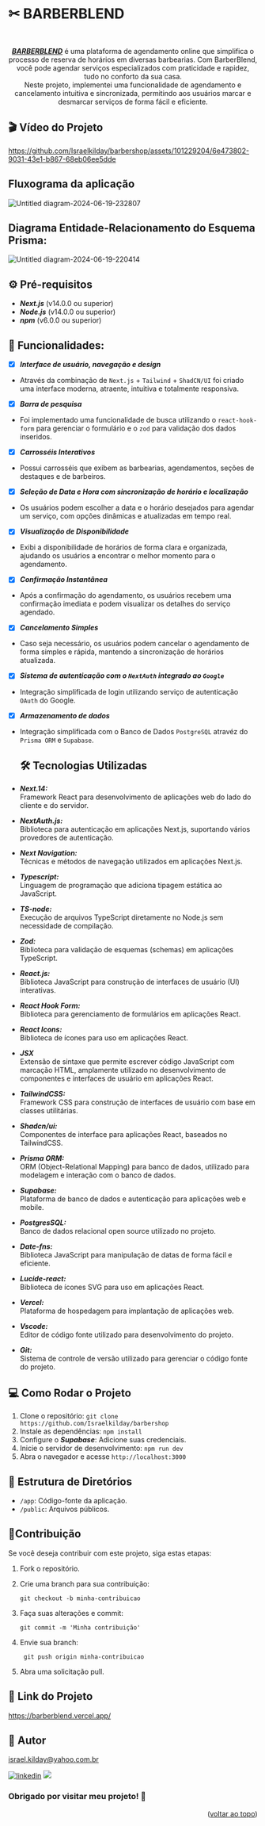 # ✂ BARBERBLEND

<a name="readme-top"></a>

<div align="center"><br>
  
 ***[BARBERBLEND](https://barberblend.vercel.app/)*** é uma plataforma de agendamento online que simplifica o processo de reserva de 
 horários em diversas barbearias. Com BarberBlend, você pode agendar serviços especializados com praticidade e rapidez, tudo no conforto da sua casa.  
 Neste projeto, implementei uma funcionalidade de agendamento e cancelamento intuitiva e sincronizada, permitindo aos usuários marcar e desmarcar serviços de forma fácil e eficiente.
</div>

## 🎬 Vídeo do Projeto  

https://github.com/Israelkilday/barbershop/assets/101229204/6e473802-9031-43e1-b867-68eb06ee5dde

## Fluxograma da aplicação

![Untitled diagram-2024-06-19-232807](https://github.com/Israelkilday/BARBERBLEND/assets/101229204/f2905a10-ec88-43f6-9bc0-6aad8f87db97)

## Diagrama Entidade-Relacionamento do Esquema Prisma:

![Untitled diagram-2024-06-19-220414](https://github.com/Israelkilday/BARBERBLEND/assets/101229204/a712c2e5-0d8c-4ede-95e9-03a2edc28131)



## ⚙️ Pré-requisitos

 - ***Next.js*** (v14.0.0 ou superior)
 - ***Node.js*** (v14.0.0 ou superior)
 - ***npm*** (v6.0.0 ou superior)

## 🚀 Funcionalidades:

- [x] ***Interface de usuário, navegação e design***
- Através da combinação de `Next.js` + `Tailwind` + `ShadCN/UI` foi criado uma interface moderna, atraente, intuitiva e totalmente responsiva.
- [x] ***Barra de pesquisa***
- Foi implementado uma funcionalidade de busca utilizando o `react-hook-form` para gerenciar o formulário e o `zod` para validação dos dados inseridos.
- [x] ***Carrosséis Interativos***
- Possui carrosséis que exibem as barbearias, agendamentos, seções de destaques e de barbeiros.
- [x] ***Seleção de Data e Hora com sincronização de horário e localização***
- Os usuários podem escolher a data e o horário desejados para agendar um serviço, com opções dinâmicas e atualizadas em tempo real.
- [x] ***Visualização de Disponibilidade***
- Exibi a disponibilidade de horários de forma clara e organizada, ajudando os usuários a encontrar o melhor momento para o agendamento.
- [x] ***Confirmação Instantânea***
- Após a confirmação do agendamento, os usuários recebem uma confirmação imediata e podem visualizar os detalhes do serviço agendado.
- [x] ***Cancelamento Simples***
- Caso seja necessário, os usuários podem cancelar o agendamento de forma simples e rápida, mantendo a sincronização de horários atualizada.
- [x] ***Sistema de autenticação com o `NextAuth` integrado ao `Google`***
- Integração simplificada de login utilizando serviço de autenticação `OAuth` do Google.
- [x] ***Armazenamento de dados***
- Integração simplificada com o Banco de Dados `PostgreSQL` atravéz do `Prisma ORM` e `Supabase`.

  ## 🛠️ Tecnologias Utilizadas

 - ***Next.14:*** <br>
   Framework React para desenvolvimento de aplicações web do lado do cliente e do servidor.
 - ***NextAuth.js:*** <br>
   Biblioteca para autenticação em aplicações Next.js, suportando vários provedores de autenticação.
 - ***Next Navigation:*** <br>
   Técnicas e métodos de navegação utilizados em aplicações Next.js.
 - ***Typescript:*** <br>
   Linguagem de programação que adiciona tipagem estática ao JavaScript.
 - ***TS-node:*** <br>
   Execução de arquivos TypeScript diretamente no Node.js sem necessidade de compilação.
 - ***Zod:*** <br>
   Biblioteca para validação de esquemas (schemas) em aplicações TypeScript.
 - ***React.js:*** <br>
   Biblioteca JavaScript para construção de interfaces de usuário (UI) interativas.
 - ***React Hook Form:*** <br>
   Biblioteca para gerenciamento de formulários em aplicações React.
 - ***React Icons:*** <br>
   Biblioteca de ícones para uso em aplicações React.
 - ***JSX*** <br>
   Extensão de sintaxe que permite escrever código JavaScript com marcação HTML, amplamente utilizado no desenvolvimento de componentes e         interfaces de usuário em aplicações React.
 - ***TailwindCSS:*** <br>
   Framework CSS para construção de interfaces de usuário com base em classes utilitárias.
 - ***Shadcn/ui:*** <br>
   Componentes de interface para aplicações React, baseados no TailwindCSS.
 - ***Prisma ORM:*** <br>
   ORM (Object-Relational Mapping) para banco de dados, utilizado para modelagem e interação com o banco de dados.
 - ***Supabase:*** <br>
   Plataforma de banco de dados e autenticação para aplicações web e mobile.
 - ***PostgresSQL:*** <br>
   Banco de dados relacional open source utilizado no projeto.   
 - ***Date-fns:*** <br>
   Biblioteca JavaScript para manipulação de datas de forma fácil e eficiente.
 - ***Lucide-react:*** <br>
   Biblioteca de ícones SVG para uso em aplicações React.
 - ***Vercel:*** <br>
   Plataforma de hospedagem para implantação de aplicações web.
 - ***Vscode:*** <br>
   Editor de código fonte utilizado para desenvolvimento do projeto.
 - ***Git:*** <br>
   Sistema de controle de versão utilizado para gerenciar o código fonte do projeto.

   
 ## 💻 Como Rodar o Projeto

 1. Clone o repositório: `git clone https://github.com/Israelkilday/barbershop`
 2. Instale as dependências: `npm install`
 3. Configure o ***Supabase***: Adicione suas credenciais.
 4. Inicie o servidor de desenvolvimento: `npm run dev`
 5. Abra o navegador e acesse `http://localhost:3000`
    
 
## 📁 Estrutura de Diretórios

 - `/app`: Código-fonte da aplicação.
 - `/public`: Arquivos públicos.

## 🤝Contribuição

Se você deseja contribuir com este projeto, siga estas etapas:

1. Fork o repositório.

2. Crie uma branch para sua contribuição:

    ```shell
    git checkout -b minha-contribuicao

3. Faça suas alterações e commit:

    ```shell
    git commit -m 'Minha contribuição'

4. Envie sua branch:

   ```shell
    git push origin minha-contribuicao

5. Abra uma solicitação pull.

## 🔗 Link do Projeto

https://barberblend.vercel.app/

## 🧠 Autor

israel.kilday@yahoo.com.br

[![linkedin](https://img.shields.io/badge/LinkedIn-0077B5?style=for-the-badge&logo=linkedin&logoColor=white)](https://www.linkedin.com/in/israel-kilday-machado-de-souza-801482230) <a href="mailto:israelkilday27@gmail.com">
    <img src="https://img.shields.io/badge/Gmail-333333?style=for-the-badge&logo=gmail&logoColor=red" />
</a>

 ### Obrigado por visitar meu projeto! 👋 
  
 <p align="right">(<a href="#readme-top">voltar ao topo</a>)</p>
